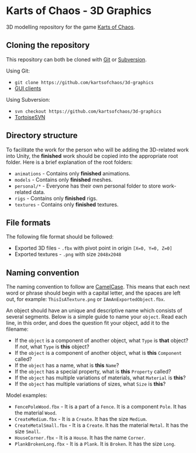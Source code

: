 Karts of Chaos - 3D Graphics
============================

3D modelling repository for the game [Karts of Chaos](https://github.com/kartsofchaos/game).

Cloning the repository
----------------------

This repository can both be cloned with [Git](http://git-scm.com/) or [Subversion](https://subversion.apache.org/).

Using Git:
- `git clone https://github.com/kartsofchaos/3d-graphics`
- [GUI clients](http://git-scm.com/downloads/guis)

Using Subversion:
- `svn checkout https://github.com/kartsofchaos/3d-graphics`
- [TortoiseSVN](http://tortoisesvn.net/)

Directory structure
-------------------

To facilitate the work for the person who will be adding the 3D-related work into Unity, the **finished** work should be copied into the appropriate root folder. Here is a brief explanation of the root folders:

- `animations` - Contains only **finished** animations.
- `models` - Contains only **finished** meshes.
- `personal/*` - Everyone has their own personal folder to store work-related data.
- `rigs` - Contains only **finished** rigs.
- `textures` - Contains only **finished** textures.

File formats
------------

The following file format should be followed:

- Exported 3D files - `.fbx` with pivot point in origin `[X=0, Y=0, Z=0]`
- Exported textures - `.png` with size `2048x2048`

Naming convention
-----------------

The naming convention to follow are [CamelCase](http://en.wikipedia.org/wiki/CamelCase). This means that each next word or phrase should begin with a capital letter, and the spaces are left out, for example: `ThisIsATexture.png` or `IAmAnExportedObject.fbx`. 

An object should have an unique and descriptive name which consists of several segments. Below is a simple guide to name your `object`. Read each line, in this order, and does the question fit your object, add it to the filename:

- If the `object` is a component of another object, what `Type` is **that** object? If _not_, what `Type` is **this** object?
- If the `object` is a component of another object, what is **this** `Component` called?
- If the `object` has a name, what is **this** `Name`?
- If the `object` has a special property, what is **this** `Property` called?
- If the `object` has multiple variations of materials, what `Material` is **this**?
- If the `object` has multiple variations of sizes, what `Size` is **this**?

Model examples:
- `FencePoleWood.fbx` - It is a part of a `Fence`. It is a component `Pole`. It has the material `Wood`.
- `CreateMedium.fbx` - It is a `Create`. It has the size `Medium`.
- `CreateMetalSmall.fbx` - It is a `Create`. It has the material `Metal`. It has the size `Small`.
- `HouseCorner.fbx` - It is a `House`. It has the name `Corner`.
- `PlankBrokenLong.fbx` - It is a `Plank`. It is `Broken`. It has the size `Long`.
